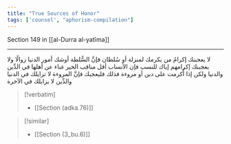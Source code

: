 ```yaml
---
title: "True Sources of Honor"
tags: ['counsel', "aphorism-compilation"]
---
```


 Section 149 in [[al-Durra al-yatīma]]

---
لا يعجبنك إكرامُ من يكرمك لمنزلة أو سُلطان فإنَّ السُّلطة أوشك أمور الدنيا زوالًا ولا يعجبنك إكرامهم إياك للنسب فإن الأنساب أقل مناقب الخير غناء عن أهلها في الدِّين والدنيا ولكن إذا أُكرمت على دين أو مروءة فذلك فليعجبك فإنَّ المروءة لا تزايلك في الدنيا والدِّين لا يزايلك في الآخرة

> [!verbatim]
> - [[Section (adka.76)]]

> [!similar]
> - [[Section (3_bu.6)]]
